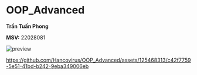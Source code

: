 # OOP_Advanced
**Trần Tuấn Phong**

**MSV:** 22028081

![preview](https://github.com/Hancovirus/OOP_Advanced/assets/125468313/31f1ac33-5f11-460e-bfb8-cac03e93841f)

https://github.com/Hancovirus/OOP_Advanced/assets/125468313/c42f7759-5e51-41bd-b242-9eba349006eb



